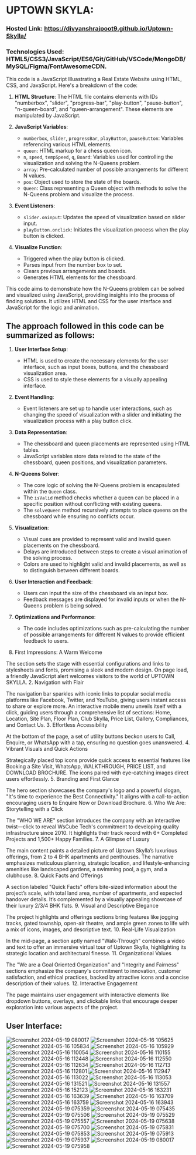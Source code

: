 # UPTOWN SKYLA:
### Hosted Link: https://divyanshrajpoot9.github.io/Uptown-Skylla/
### Technologies Used: HTML5/CSS3/JavaScript/ES6/Git/GitHub/VSCode/MongoDB/MySQL/Figma/FontAwesomeCDN.
This code is a JavaScript Illuastrating a Real Estate Website using HTML, CSS, and JavaScript. 
Here's a breakdown of the code:
1. **HTML Structure**: The HTML file contains elements with IDs "numberbox", "slider", "progress-bar", "play-button", "pause-button", "n-queen-board", and "queen-arrangement". These elements are manipulated by JavaScript.

2. **JavaScript Variables**:
   - `numberbox`, `slider`, `progressBar`, `playButton`, `pauseButton`: Variables referencing various HTML elements.
   - `queen`: HTML markup for a chess queen icon.
   - `n`, `speed`, `tempSpeed`, `q`, `Board`: Variables used for controlling the visualization and solving the N-Queens problem.
   - `array`: Pre-calculated number of possible arrangements for different N values.
   - `pos`: Object used to store the state of the boards.
   - `Queen`: Class representing a Queen object with methods to solve the N-Queens problem and visualize the process.

3. **Event Listeners**:
   - `slider.oninput`: Updates the speed of visualization based on slider input.
   - `playButton.onclick`: Initiates the visualization process when the play button is clicked.

5. **Visualize Function**:
   - Triggered when the play button is clicked.
   - Parses input from the number box to set.
   - Clears previous arrangements and boards.
   - Generates HTML elements for the chessboard.
   

This code aims to demonstrate how the N-Queens problem can be solved and visualized using JavaScript, providing insights into the process of finding solutions. It utilizes HTML and CSS for the user interface and JavaScript for the logic and animation.
## The approach followed in this code can be summarized as follows:

1. **User Interface Setup**:
   - HTML is used to create the necessary elements for the user interface, such as input boxes, buttons, and the chessboard visualization area.
   - CSS is used to style these elements for a visually appealing interface.

2. **Event Handling**:
   - Event listeners are set up to handle user interactions, such as changing the speed of visualization with a slider and initiating the visualization process with a play button click.

3. **Data Representation**:
   - The chessboard and queen placements are represented using HTML tables.
   - JavaScript variables store data related to the state of the chessboard, queen positions, and visualization parameters.

4. **N-Queens Solver**:
   - The core logic of solving the N-Queens problem is encapsulated within the `Queen` class.
   - The `isValid` method checks whether a queen can be placed in a specific position without conflicting with existing queens.
   - The `solveQueen` method recursively attempts to place queens on the chessboard while ensuring no conflicts occur.

5. **Visualization**:
   - Visual cues are provided to represent valid and invalid queen placements on the chessboard.
   - Delays are introduced between steps to create a visual animation of the solving process.
   - Colors are used to highlight valid and invalid placements, as well as to distinguish between different boards.

6. **User Interaction and Feedback**:
   - Users can input the size of the chessboard via an input box.
   - Feedback messages are displayed for invalid inputs or when the N-Queens problem is being solved.

7. **Optimizations and Performance**:
   - The code includes optimizations such as pre-calculating the number of possible arrangements for different N values to provide efficient feedback to users.

1. First Impressions: A Warm Welcome

The <head> section sets the stage with essential configurations and links to stylesheets and fonts, promising a sleek and modern design. On page load, a friendly JavaScript alert welcomes visitors to the world of UPTOWN SKYLLA.
2. Navigation with Flair

The navigation bar sparkles with iconic links to popular social media platforms like Facebook, Twitter, and YouTube, giving users instant access to share or explore more. An interactive mobile menu unveils itself with a click, guiding users through a comprehensive list of sections: Home, Location, Site Plan, Floor Plan, Club Skylla, Price List, Gallery, Compliances, and Contact Us.
3. Effortless Accessibility

At the bottom of the page, a set of utility buttons beckon users to Call, Enquire, or WhatsApp with a tap, ensuring no question goes unanswered.
4. Vibrant Visuals and Quick Actions

Strategically placed top icons provide quick access to essential features like Booking a Site Visit, WhatsApp, WALKTHROUGH, PRICE LIST, and DOWNLOAD BROCHURE. The icons paired with eye-catching images direct users effortlessly.
5. Branding and First Glance

The hero section showcases the company's logo and a powerful slogan, "It's time to experience the Best Connectivity." It aligns with a call-to-action encouraging users to Enquire Now or Download Brochure.
6. Who We Are: Storytelling with a Click

The "WHO WE ARE" section introduces the company with an interactive twist—click to reveal WsCube Tech's commitment to developing quality infrastructure since 2010. It highlights their track record with 6+ Completed Projects and 1,500+ Happy Families.
7. A Glimpse of Luxury

The main content paints a detailed picture of Uptown Skylla’s luxurious offerings, from 2 to 4 BHK apartments and penthouses. The narrative emphasizes meticulous planning, strategic location, and lifestyle-enhancing amenities like landscaped gardens, a swimming pool, a gym, and a clubhouse.
8. Quick Facts and Offerings

A section labeled "Quick Facts" offers bite-sized information about the project’s scale, with total land area, number of apartments, and expected handover details. It’s complemented by a visually appealing showcase of their luxury 2/3/4 BHK flats.
9. Visual and Descriptive Elegance

The project highlights and offerings sections bring features like jogging tracks, gated township, open-air theatre, and ample green zones to life with a mix of icons, images, and descriptive text.
10. Real-Life Visualization

In the mid-page, a section aptly named "Walk-Through" combines a video and text to offer an immersive virtual tour of Uptown Skylla, highlighting its strategic location and architectural finesse.
11. Organizational Values

The "We are a Goal Oriented Organization" and "Integrity and Fairness" sections emphasize the company's commitment to innovation, customer satisfaction, and ethical practices, backed by attractive icons and a concise description of their values.
12. Interactive Engagement

The page maintains user engagement with interactive elements like dropdown buttons, overlays, and clickable links that encourage deeper exploration into various aspects of the project.


  ## User Interface:
![Screenshot 2024-05-19 080017](https://github.com/divyanshrajpoot9/Uptown-Skylla/assets/114856467/eeaf1af3-a69a-47c5-893a-d83b68e3d86b)
![Screenshot 2024-05-16 105625](https://github.com/divyanshrajpoot9/Uptown-Skylla/assets/114856467/17aa140f-932c-4710-aa6f-4bf23f7d5435)
![Screenshot 2024-05-16 105834](https://github.com/divyanshrajpoot9/Uptown-Skylla/assets/114856467/02884cc3-44c3-483a-a2fa-e22647041494)
![Screenshot 2024-05-16 105929](https://github.com/divyanshrajpoot9/Uptown-Skylla/assets/114856467/2caeff61-2429-4dee-9f12-dc1effdfc8f9)
![Screenshot 2024-05-16 110054](https://github.com/divyanshrajpoot9/Uptown-Skylla/assets/114856467/0320125b-1b5c-4a18-af12-d88911508ee5)
![Screenshot 2024-05-16 110155](https://github.com/divyanshrajpoot9/Uptown-Skylla/assets/114856467/5dd56300-ca8f-4a88-8154-539b4f1d6e5e)
![Screenshot 2024-05-16 112448](https://github.com/divyanshrajpoot9/Uptown-Skylla/assets/114856467/563f5424-b192-41a0-aa94-51b238514bf0)
![Screenshot 2024-05-16 112550](https://github.com/divyanshrajpoot9/Uptown-Skylla/assets/114856467/2c3fce85-d3b3-438c-b719-1c0e58984b08)
![Screenshot 2024-05-16 112634](https://github.com/divyanshrajpoot9/Uptown-Skylla/assets/114856467/6ab3d176-8307-4a42-8d46-c91788342843)
![Screenshot 2024-05-16 112713](https://github.com/divyanshrajpoot9/Uptown-Skylla/assets/114856467/be383c8c-fc61-4dba-9696-f27b3db05b59)
![Screenshot 2024-05-16 112801](https://github.com/divyanshrajpoot9/Uptown-Skylla/assets/114856467/84c56be8-9e4c-4cb9-9834-ad7c0dde8c6e)
![Screenshot 2024-05-16 112947](https://github.com/divyanshrajpoot9/Uptown-Skylla/assets/114856467/10139f2f-707d-43d4-a6ad-e41f887b2787)
![Screenshot 2024-05-16 113022](https://github.com/divyanshrajpoot9/Uptown-Skylla/assets/114856467/a206c383-8119-4309-b4c4-b5354bcb9ef5)
![Screenshot 2024-05-16 113053](https://github.com/divyanshrajpoot9/Uptown-Skylla/assets/114856467/d2c11fe9-a3d2-40a6-92c3-9b5311a96ce3)
![Screenshot 2024-05-16 131521](https://github.com/divyanshrajpoot9/Uptown-Skylla/assets/114856467/8a6f25d6-daf5-4f17-a4c4-a2fce73d8819)
![Screenshot 2024-05-16 131557](https://github.com/divyanshrajpoot9/Uptown-Skylla/assets/114856467/b474c9ec-c93d-4c51-84d6-5ebae200331c)
![Screenshot 2024-05-16 152123](https://github.com/divyanshrajpoot9/Uptown-Skylla/assets/114856467/c1483b31-06f3-4e99-a584-68d11e513f6d)
![Screenshot 2024-05-16 163231](https://github.com/divyanshrajpoot9/Uptown-Skylla/assets/114856467/875277b0-544a-4905-81ad-d455a6589ab1)
![Screenshot 2024-05-16 163639](https://github.com/divyanshrajpoot9/Uptown-Skylla/assets/114856467/250cb3ba-541d-4763-a9a0-b4d8b2ff13ed)
![Screenshot 2024-05-16 163709](https://github.com/divyanshrajpoot9/Uptown-Skylla/assets/114856467/fbe16060-f390-4c17-bc6b-14e5fd64aee2)
![Screenshot 2024-05-16 163759](https://github.com/divyanshrajpoot9/Uptown-Skylla/assets/114856467/c3f44ca0-01fd-4282-82be-fb2023d54424)
![Screenshot 2024-05-16 163943](https://github.com/divyanshrajpoot9/Uptown-Skylla/assets/114856467/64287f27-8859-4884-af1f-02f1dba3704c)
![Screenshot 2024-05-19 075359](https://github.com/divyanshrajpoot9/Uptown-Skylla/assets/114856467/c6470607-733f-4d88-8238-7021a2f3f211)
![Screenshot 2024-05-19 075435](https://github.com/divyanshrajpoot9/Uptown-Skylla/assets/114856467/c3828a1d-22df-4c30-a09f-2604b9269bdd)
![Screenshot 2024-05-19 075506](https://github.com/divyanshrajpoot9/Uptown-Skylla/assets/114856467/2277af1a-93e3-4731-9db7-bb9c89f32ef1)
![Screenshot 2024-05-19 075529](https://github.com/divyanshrajpoot9/Uptown-Skylla/assets/114856467/51f8a6b4-fa75-4029-b423-64e9aa67ef70)
![Screenshot 2024-05-19 075557](https://github.com/divyanshrajpoot9/Uptown-Skylla/assets/114856467/274976c1-8549-4d95-a231-d9ff90070735)
![Screenshot 2024-05-19 075638](https://github.com/divyanshrajpoot9/Uptown-Skylla/assets/114856467/170d71bb-16ca-4b1f-a776-fba1c6cab096)
![Screenshot 2024-05-19 075700](https://github.com/divyanshrajpoot9/Uptown-Skylla/assets/114856467/f0b36757-ba8d-4baa-b6f1-8831141d174f)
![Screenshot 2024-05-19 075831](https://github.com/divyanshrajpoot9/Uptown-Skylla/assets/114856467/95f9161e-7e2f-4028-8f78-dc138c7670d7)
![Screenshot 2024-05-19 075853](https://github.com/divyanshrajpoot9/Uptown-Skylla/assets/114856467/e5036a49-239a-46cd-8738-4c245087950f)
![Screenshot 2024-05-19 075913](https://github.com/divyanshrajpoot9/Uptown-Skylla/assets/114856467/7ac433fc-a5b4-4f24-9492-9cc747a2149e)
![Screenshot 2024-05-19 075937](https://github.com/divyanshrajpoot9/Uptown-Skylla/assets/114856467/640577ff-615e-4451-a145-7d005bbce991)
![Screenshot 2024-05-19 080017](https://github.com/divyanshrajpoot9/Uptown-Skylla/assets/114856467/3683fd7f-c16d-4fd2-aee2-b73d08b33196)
![Screenshot 2024-05-19 075958](https://github.com/divyanshrajpoot9/Uptown-Skylla/assets/114856467/2264529d-4f99-4138-8f7e-2193418be31f)
